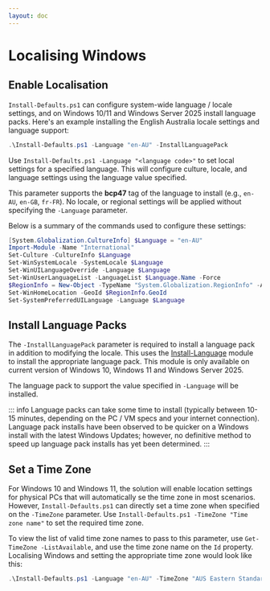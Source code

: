 ```yaml
---
layout: doc
---
```

# Localising Windows

## Enable Localisation

`Install-Defaults.ps1` can configure system-wide language / locale settings, and on Windows 10/11 and Windows Server 2025 install language packs. Here's an example installing the English Australia locale settings and language support:

```powershell
.\Install-Defaults.ps1 -Language "en-AU" -InstallLanguagePack
```

Use `Install-Defaults.ps1 -Language "<language code>"` to set local settings for a specified language. This will configure culture, locale, and language settings using the language value specified.

This parameter supports the **bcp47** tag of the language to install (e.g., `en-AU`, `en-GB`, `fr-FR`). No locale, or regional settings will be applied without specifying the `-Language` parameter.

Below is a summary of the commands used to configure these settings:

```powershell
[System.Globalization.CultureInfo] $Language = "en-AU"
Import-Module -Name "International"
Set-Culture -CultureInfo $Language
Set-WinSystemLocale -SystemLocale $Language
Set-WinUILanguageOverride -Language $Language
Set-WinUserLanguageList -LanguageList $Language.Name -Force
$RegionInfo = New-Object -TypeName "System.Globalization.RegionInfo" -ArgumentList $Language
Set-WinHomeLocation -GeoId $RegionInfo.GeoId
Set-SystemPreferredUILanguage -Language $Language
```

## Install Language Packs

The `-InstallLanguagePack` parameter is required to install a language pack in addition to modifying the locale. This uses the [Install-Language](https://learn.microsoft.com/en-au/powershell/module/languagepackmanagement/install-language) module to install the appropriate language pack. This module is only available on current version of Windows 10, Windows 11 and Windows Server 2025.

The language pack to support the value specified in `-Language` will be installed.

::: info
Language packs can take some time to install (typically between 10-15 minutes, depending on the PC / VM specs and your internet connection). Language pack installs have been observed to be quicker on a Windows install with the latest Windows Updates; however, no definitive method to speed up language pack installs has yet been determined.
:::

## Set a Time Zone

For Windows 10 and Windows 11, the solution will enable location settings for physical PCs that will automatically se the time zone in most scenarios. However, `Install-Defaults.ps1` can directly set a time zone when specified on the `-TimeZone` parameter. Use `Install-Defaults.ps1 -TimeZone "Time zone name"` to set the required time zone.

To view the list of valid time zone names to pass to this parameter, use `Get-TimeZone -ListAvailable`, and use the time zone name on the `Id` property. Localising Windows and setting the appropriate time zone would look like this:

```powershell
.\Install-Defaults.ps1 -Language "en-AU" -TimeZone "AUS Eastern Standard Time"
```
